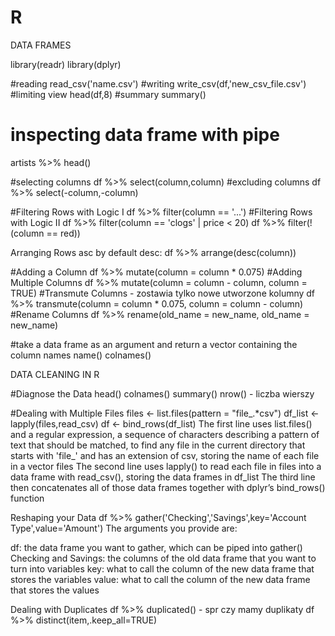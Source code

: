 # R
DATA FRAMES

library(readr)
library(dplyr)

#reading
read_csv('name.csv')
#writing
write_csv(df,'new_csv_file.csv')
#limiting view
head(df,8)
#summary
summary()
# inspecting data frame with pipe
artists  %>%
  head()
 
#selecting columns
df %>%
  select(column,column)
#excluding columns
df %>%
  select(-column,-column)

#Filtering Rows with Logic I
df %>%
  filter(column == '...')
#Filtering Rows with Logic II
df %>%
  filter(column == 'clogs' | price < 20)
df %>%
  filter(!(column == red))
  
Arranging Rows
asc by default 
desc:
df %>%
  arrange(desc(column))

#Adding a Column
df %>%
  mutate(column = column * 0.075)
#Adding Multiple Columns
df %>%
  mutate(column = column - column, column = TRUE)
#Transmute Columns - zostawia tylko nowe utworzone kolumny
df %>%
  transmute(column = column * 0.075,
            column = column - column)
#Rename Columns
df %>%
  rename(old_name = new_name,
         old_name = new_name)
         
         
 #take a data frame as an argument and return a vector containing the column names
 name()
 colnames()
 
 
 DATA CLEANING IN R
 
#Diagnose the Data
head()
colnames()
summary()
nrow() - liczba wierszy

#Dealing with Multiple Files
files <- list.files(pattern = "file_.*csv")
df_list <- lapply(files,read_csv)
df <- bind_rows(df_list)
The first line uses list.files() and a regular expression, a sequence of characters describing a pattern of text that should be matched, to find any file in the current directory that starts with 'file_' and has an extension of csv, storing the name of each file in a vector files
The second line uses lapply() to read each file in files into a data frame with read_csv(), storing the data frames in df_list
The third line then concatenates all of those data frames together with dplyr’s bind_rows() function

Reshaping your Data
df %>%
  gather('Checking','Savings',key='Account Type',value='Amount')
The arguments you provide are:

df: the data frame you want to gather, which can be piped into gather()
Checking and Savings: the columns of the old data frame that you want to turn into variables
key: what to call the column of the new data frame that stores the variables
value: what to call the column of the new data frame that stores the values

Dealing with Duplicates
df %>% duplicated() - spr czy mamy duplikaty
df %>%
  distinct(item,.keep_all=TRUE)
